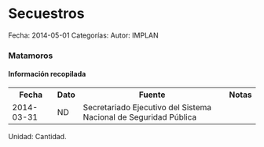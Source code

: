 Secuestros
=====

Fecha: 2014-05-01
Categorías: 
Autor: IMPLAN

### Matamoros

#### Información recopilada

<table class="table table-hover table-bordered">
  <tr><th>Fecha</th><th>Dato</th><th>Fuente</th><th>Notas</th></tr>
  <tr><td>2014-03-31</td><td>ND</td><td>Secretariado Ejecutivo del Sistema Nacional de Seguridad Pública</td><td></td></tr>
</table>

Unidad: Cantidad.
